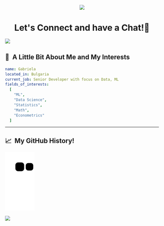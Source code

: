 <p align="center">
  <img src="https://capsule-render.vercel.app/api?type=waving&color=gradient&text=HeyThere!&height=100&section=header"/>
</p>

<h1 align="center">
  Let's Connect and have a Chat!💬
</h1>

<a href="https://gabriela5rova.hashnode.dev">
  <img height="50" src="https://cdn.hashnode.com/res/hashnode/image/upload/v1611902473383/CDyAuTy75.png?auto=compress"/>
</a>


<h2> 👾 &nbsp;A Little Bit About Me and My Interests</h2>

```yaml
name: Gabriela
located_in: Bulgaria
current_job: Senior Developer with focus on Data, ML 
fields_of_interests:
  [
    "ML",
    "Data Science",
    "Statistics",
    "Math",
    "Econometrics"
  ]

```  
---  
<h2> 📈 &nbsp;My GitHub History!</h2>

![Snake animation](https://github.com/gabriela5rova/gabriela5rova/blob/output/github-contribution-grid-snake.svg)
  
<p align="left">
  <img src="https://capsule-render.vercel.app/api?type=waving&color=gradient&height=100&section=footer"/>
</p>

